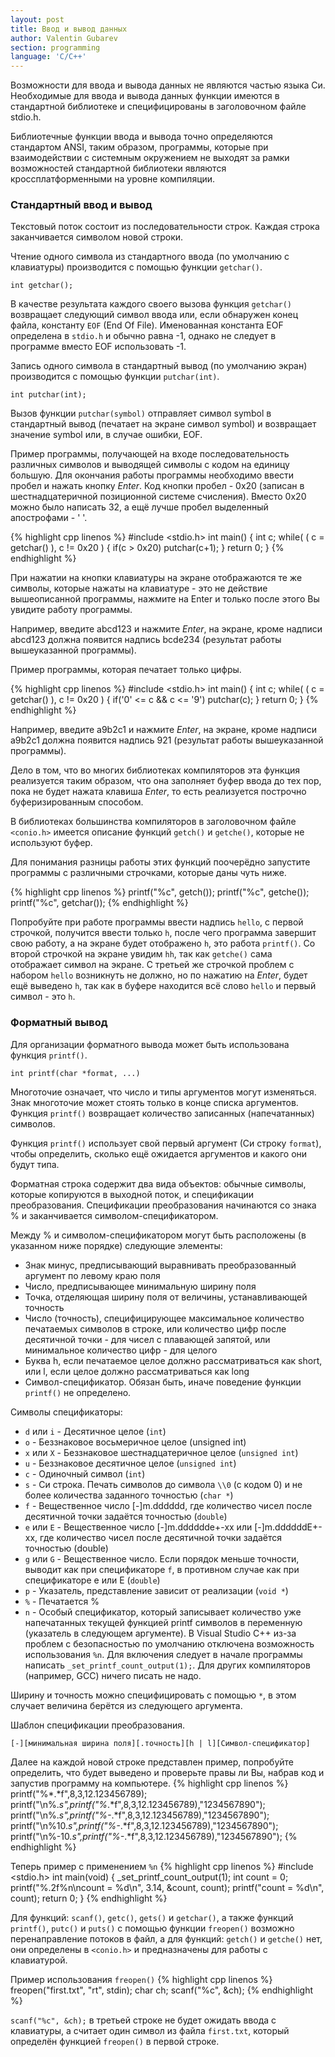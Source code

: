 ```yaml
---
layout: post
title: Ввод и вывод данных
author: Valentin Gubarev
section: programming
language: 'C/C++'
---
```


Возможности для ввода и вывода данных не являются частью языка Си. Необходимые для ввода и вывода данных функции имеются в стандартной библиотеке и специфицированы в заголовочном файле stdio.h.

Библиотечные функции ввода и вывода точно определяются стандартом ANSI, таким образом, программы, которые при взаимодействии с системным окружением не выходят за рамки возможностей стандартной библиотеки являются кроссплатформенными на уровне компиляции.

### Стандартный ввод и вывод

Текстовый поток состоит из последовательности строк. Каждая строка заканчивается символом новой строки.

Чтение одного символа из стандартного ввода (по умолчанию с клавиатуры) производится с помощью функции `getchar()`.

```int getchar();```

В качестве результата каждого своего вызова функция `getchar()` возвращает следующий символ ввода или, если обнаружен конец файла, константу `EOF` (End Of File). Именованная константа EOF определена в `stdio.h` и обычно равна -1, однако не следует в программе вместо EOF использовать -1.

Запись одного символа в стандартный вывод (по умолчанию экран) производится с помощью функции `putchar(int)`.

```int putchar(int);```

Вызов функции `putchar(symbol)` отправляет символ symbol в стандартный вывод (печатает на экране символ symbol) и возвращает значение symbol или, в случае ошибки, EOF.

Пример программы, получающей на входе последовательность различных символов и выводящей символы с кодом на единицу большую. Для окончания работы программы необходимо ввести пробел и нажать кнопку *Enter*. Код кнопки пробел - 0x20 (записан в шестнадцатеричной позиционной системе счисления). Вместо 0x20 можно было написать 32, а ещё лучше пробел выделенный апострофами - ' '.

{% highlight cpp linenos %}
#include <stdio.h>
int main() {
    int c;
    while( ( c = getchar() ), c != 0x20 ) {
        if(c > 0x20)
            putchar(c+1);
    }
    return 0;
}
{% endhighlight %}

При нажатии на кнопки клавиатуры на экране отображаются те же символы, которые нажаты на клавиатуре - это не действие вышеописанной программы, нажмите на Enter и только после этого Вы увидите работу программы.

Например, введите abcd123 и нажмите *Enter*, на экране, кроме надписи abcd123 должна появится надпись bcde234 (результат работы вышеуказанной программы). 

Пример программы, которая печатает только цифры.

{% highlight cpp linenos %}
#include <stdio.h>
int main() {
    int c;
    while( ( c = getchar() ), c != 0x20 ) {
        if('0' <= c && c <= '9')
            putchar(c);
    }
    return 0;
}
{% endhighlight %}

Например, введите a9b2c1 и нажмите *Enter*, на экране, кроме надписи a9b2c1 должна появится надпись 921 (результат работы вышеуказанной программы).

Дело в том, что во многих библиотеках компиляторов эта функция реализуется таким образом, что она заполняет буфер ввода до тех пор, пока не будет нажата клавиша *Enter*, то есть реализуется построчно буферизированным способом.

В библиотеках большинства компиляторов в заголовочном файле `<conio.h>` имеется описание функций `getch()` и `getche()`, которые не используют буфер.

Для понимания разницы работы этих функций поочерёдно запустите программы с различными строчками, которые даны чуть ниже.

{% highlight cpp linenos %}
printf("%c", getch());
printf("%c", getche());
printf("%c", getchar());
{% endhighlight %}

Попробуйте при работе программы ввести надпись `hello`, с первой строчкой, получится ввести только `h`, после чего программа завершит свою работу, а на экране будет отображено `h`, это работа `printf()`. Со второй строчкой на экране увидим `hh`, так как `getche()` сама отображает символ на экране. С третьей же строчкой проблем с набором `hello` возникнуть не должно, но по нажатию на *Enter*, будет ещё выведено `h`, так как в буфере находится всё слово `hello` и первый символ - это `h`.

### Форматный вывод

Для организации форматного вывода может быть использована функция `printf()`.

```int printf(char *format, ...)```

Многоточие означает, что число и типы аргументов могут изменяться. Знак многоточие может стоять только в конце списка аргументов. Функция `printf()` возвращает количество записанных (напечатанных) символов.

Функция `printf()` использует свой первый аргумент (Си строку `format`), чтобы определить, сколько ещё ожидается аргументов и какого они будут типа.

Форматная строка содержит два вида объектов: обычные символы, которые копируются в выходной поток, и спецификации преобразования. Спецификации преобразования начинаются со знака % и заканчивается символом-спецификатором.

Между % и символом-спецификатором могут быть расположены (в указанном ниже порядке) следующие элементы:

* Знак минус, предписывающий выравнивать преобразованный аргумент по левому краю поля
* Число, предписывающее минимальную ширину поля
* Точка, отделяющая ширину поля от величины, устанавливающей точность
* Число (точность), специфицирующее максимальное количество печатаемых символов в строке, или количество цифр после десятичной точки - для чисел с плавающей запятой, или минимальное количество цифр - для целого
* Буква h, если печатаемое целое должно рассматриваться как short, или l, если целое должно рассматриваться как long
* Символ-спецификатор. Обязан быть, иначе поведение функции `printf()` не определено.

Символы спецификаторы:

*    `d` или `i` - Десятичное целое (`int`)
*    `o` - Беззнаковое восьмеричное целое (unsigned int)
*    `x` или `X` - Беззнаковое шестнадцатеричное целое (`unsigned int`)
*    `u` - Беззнаковое десятичное целое (`unsigned int`)
*    `c` - Одиночный символ (`int`)
*    `s` - Си строка. Печать символов до символа `\\0` (с кодом 0) и не более количества заданного точностью (`char *`)
*    `f` - Вещественное число [-]m.dddddd, где количество чисел после десятичной точки задаётся точностью (`double`)
*    `e` или `E` - Вещественное число [-]m.dddddde+-xx или [-]m.ddddddE+-xx, где количество чисел после десятичной точки задаётся точностью (double)
*    `g` или `G` - Вещественное число. Если порядок меньше точности, выводит как при спецификаторе `f`, в противном случае как при спецификаторе e или E (`double`)
*    `p` - Указатель, представление зависит от реализации (`void *`)
*    `%` - Печатается %
*    `n` - Особый спецификатор, который записывает количество уже напечатанных текущей функцией printf символов в переменную (указатель в следующем аргументе).
В Visual Studio C++ из-за проблем с безопасностью по умолчанию отключена возможность использования `%n`. Для включения следует в начале программы написать `_set_printf_count_output(1);`. Для других компиляторов (например, GCC) ничего писать не надо.

Ширину и точность можно специфицировать с помощью `*`, в этом случает величина берётся из следующего аргумента.

Шаблон спецификации преобразования.

```[-][минимальная ширина поля][.точность][h | l][Символ-спецификатор]```

Далее на каждой новой строке представлен пример, попробуйте определить, что будет выведено и проверьте правы ли Вы, набрав код и запустив программу на компьютере.
{% highlight cpp linenos %}
printf("%*.*f",8,3,12.123456789);
printf("\n%.*s",printf("%*.*f",8,3,12.123456789),"1234567890");
printf("\n%.*s",printf("%-*.*f",8,3,12.123456789),"1234567890");
printf("\n%10.*s",printf("%-*.*f",8,3,12.123456789),"1234567890");
printf("\n%-10.*s",printf("%-*.*f",8,3,12.123456789),"1234567890");
{% endhighlight %}

Теперь пример с применением `%n`
{% highlight cpp linenos %}
#include <stdio.h>
int main(void) {
    _set_printf_count_output(1);
    int count = 0;
    printf("%.2f%n\ncount = %d\n", 3.14, &count, count);
    printf("count = %d\n", count);
    return 0;
}
{% endhighlight %}

Для функций: `scanf()`, `getc()`, `gets()` и `getchar()`, а также функций `printf()`, `putc()` и `puts()` с помощью функции `freopen()` возможно перенаправление потоков в файл, а для функций: `getch()` и `getche()` нет, они определены в `<conio.h>` и предназначены для работы с клавиатурой.

Пример использования `freopen()`
{% highlight cpp linenos %}
freopen("first.txt", "rt", stdin);
char ch;
scanf("%c", &ch);
{% endhighlight %}

`scanf("%c", &ch);` в третьей строке не будет ожидать ввода с клавиатуры, а считает один символ из файла `first.txt`, который определён функцией `freopen()` в первой строке.
